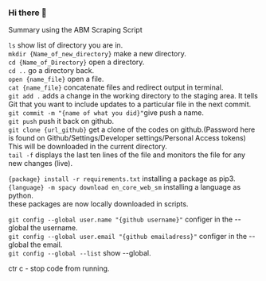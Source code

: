 ### Hi there 👋

Summary using the ABM Scraping Script

`ls` show list of directory you are in.   
`mkdir {Name_of_new_directory}` make a new directory.   
`cd {Name_of_Directory}` open a directory.     
`cd ..` go a directory back.    
`open {name_file}` open a file.   
`cat {name_file}` concatenate files and redirect output in terminal.  
`git add .` adds a change in the working directory to the staging area. It tells Git that you want to include updates to a particular file in the next commit.   
`git commit -m "{name of what you did}"`give push a name.     
`git push` push it back on github.  
`git clone {url_github}` get a clone of the codes on github.(Password here is found on Github/Settings/Developer settings/Personal Access tokens) This will be downloaded in the current directory.  
`tail -f` displays the last ten lines of the file and monitors the file for any new changes (live).  


`{package} install -r requirements.txt` installing a package as pip3.   
`{language} -m spacy download en_core_web_sm` installing a language as python.  
these packages are now locally downloaded in scripts.   

`git config --global user.name "{github username}"` configer in the --global the username.  
`git config --global user.email "{github emailadress}"` configer in the --global the email.  
`git config --global --list` show --global.  

ctr c - stop code from running.  


